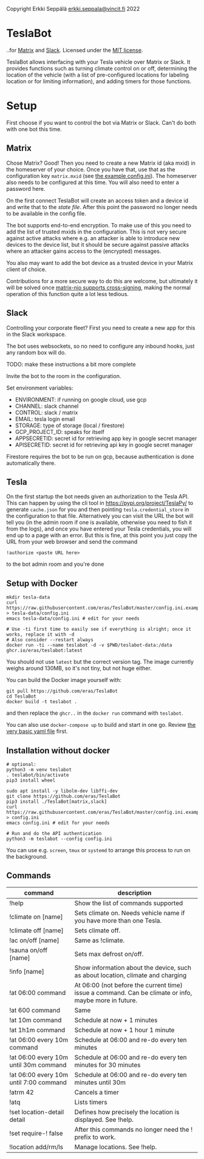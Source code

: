 Copyright Erkki Seppälä <erkki.seppala@vincit.fi> 2022

# TeslaBot

..for [Matrix](https://matrix.org) and
[Slack](https://slack.com). Licensed under the [MIT
license](LICENSE.MIT).

TeslaBot allows interfacing with your Tesla vehicle over Matrix or
Slack. It provides functions such as turning climate control on or
off, determining the location of the vehicle (with a list of
pre-configured locations for labeling location or for limiting
information), and adding timers for those functions.

# Setup

First choose if you want to control the bot via Matrix or Slack. Can't
do both with one bot this time.

## Matrix

Chose Matrix? Good! Then you need to create a new Matrix id (aka mxid)
in the homeserver of your choice. Once you have that, use that as the
configuration key `matrix.mxid` (see [the example config.ini](config.ini.example)).
The homeserver also needs to be configured at this time. You will also
need to enter a password here.

On the first connect TeslaBot will create an access token and a device
id and write that to the _state file_. After this point the password
no longer needs to be available in the config file.

The bot supports end-to-end encryption. To make use of this you need
to add the list of trusted mxids in the configuration. This is not
very secure against active attacks where e.g. an attacker is able to
introduce new devices to the device list, but it should be secure
against passive attacks where an attacker gains access to the
(encrypted) messages.

You also may want to add the bot device as a trusted device in your
Matrix client of choice.

Contributions for a more secure way to do this are welcome, but
ultimately it will be solved once [matrix-nio supports
cross-signing](https://github.com/poljar/matrix-nio/issues/229),
making the normal operation of this function quite a lot less tedious.

## Slack

Controlling your corporate fleet? First you need to create a new app
for this in the Slack workspace.

The bot uses websockets, so no need to configure any inbound hooks,
just any random box will do.

TODO: make these instructions a bit more complete

Invite the bot to the room in the configuration.

Set environment variables: 
  - ENVIRONMENT: if running on google cloud, use gcp
  - CHANNEL: slack channel
  - CONTROL: slack / matrix
  - EMAIL: tesla login email
  - STORAGE: type of storage (local / firestore)
  - GCP_PROJECT_ID: speaks for itself
  - APPSECRETID: secret id for retrieving app key in google secret manager
  - APISECRETID: secret id for retrieving api key in google secret manager

Firestore requires the bot to be run on gcp, because authentication is done automatically there.

## Tesla

On the first startup the bot needs given an authorization to the Tesla
API. This can happen by using the cli tool in
https://pypi.org/project/TeslaPy/ to generate `cache.json` for you and
then pointing `tesla.credential_store` in the configuration to that
file. Alternatively you can visit the URL the bot will tell you (in
the admin room if one is available, otherwise you need to fish it from
the logs), and once you have entered your Tesla credentials, you will
end up to a page with an error. But this is fine, at this point you
just copy the URL from your web browser and send the command

```
!authorize <paste URL here>
```

to the bot admin room and you're done

## Setup with Docker

```
mkdir tesla-data
curl https://raw.githubusercontent.com/eras/TeslaBot/master/config.ini.example > tesla-data/config.ini
emacs tesla-data/config.ini # edit for your needs

# Use -ti first time to easily see if everything is alright; once it works, replace it with -d
# Also consider --restart always
docker run -ti --name teslabot -d -v $PWD/teslabot-data:/data ghcr.io/eras/teslabot:latest
```
You should not use `latest` but the correct version tag. The image currently weighs around 130MB, so it's not tiny, but not huge either.

You can build the Docker image yourself with:
```
git pull https://github.com/eras/TeslaBot
cd TeslaBot
docker build -t teslabot .
```

and then replace the `ghcr..` in the `docker run` command with `teslabot`.

You can also use `docker-compose up` to build and start in one go. Review [the very basic yaml file](docker-compose.yaml) first.

## Installation without docker

```
# optional:
python3 -m venv teslabot
. teslabot/bin/activate
pip3 install wheel

sudo apt install -y libolm-dev libffi-dev
git clone https://github.com/eras/TeslaBot
pip3 install ./TeslaBot[matrix,slack]
curl https://raw.githubusercontent.com/eras/TeslaBot/master/config.ini.example > config.ini
emacs config.ini # edit for your needs

# Run and do the API authentication
python3 -m teslabot --config config.ini
```

You can use e.g. `screen`, `tmux` or `systemd` to arrange this process to run on the background.

## Commands

| command                                | description                                                                                           |
| ---                                    | ---                                                                                                   |
| !help                                  | Show the list of commands supported                                                                   |
| !climate on [name]                     | Sets climate on. Needs vehicle name if you have more than one Tesla.                                  |
| !climate off [name]                    | Sets climate off.                                                                                     |
| !ac on/off [name]                      | Same as !climate.                                                                                     |
| !sauna on/off [name]                   | Sets max defrost on/off.                                                                              |
| !info [name]                           | Show information about the device, such as about location, climate and charging                       |
| !at 06:00 command                      | At 06:00 (not before the current time) issue a command. Can be climate or info, maybe more in future. |
| !at 600 command                        | Same                                                                                                  |
| !at 10m command                        | Schedule at now + 1 minutes                                                                           |
| !at 1h1m command                       | Schedule at now + 1 hour 1 minute                                                                     |
| !at 06:00 every 10m command            | Schedule at 06:00 and re-do every ten minutes                                                         |
| !at 06:00 every 10m until 30m command  | Schedule at 06:00 and re-do every ten minutes for 30 minutes                                          |
| !at 06:00 every 10m until 7:00 command | Schedule at 06:00 and re-do every ten minutes until 30m                                               |
| !atrm 42                               | Cancels a timer                                                                                       |
| !atq                                   | Lists timers                                                                                          |
| !set location-detail detail            | Defines how precisely the location is displayed. See !help.                                           |
| !set require-! false                   | After this commands no longer need the ! prefix to work.                                              |
| !location add/rm/ls                    | Manage locations. See !help.                                                                          |
